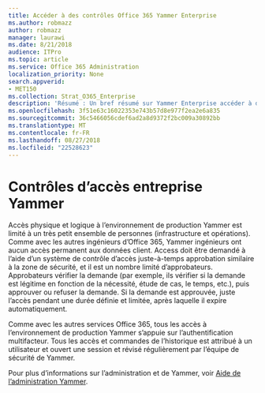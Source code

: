 ```yaml
---
title: Accéder à des contrôles Office 365 Yammer Enterprise
ms.author: robmazz
author: robmazz
manager: laurawi
ms.date: 8/21/2018
audience: ITPro
ms.topic: article
ms.service: Office 365 Administration
localization_priority: None
search.appverid:
- MET150
ms.collection: Strat_O365_Enterprise
description: 'Résumé : Un bref résumé sur Yammer Enterprise accéder à des contrôles dans l’environnement de production.'
ms.openlocfilehash: 3f51e63c16022353e743b57d8e977f2ea2e6a835
ms.sourcegitcommit: 36c5466056cdef6ad2a8d9372f2bc009a30892bb
ms.translationtype: MT
ms.contentlocale: fr-FR
ms.lasthandoff: 08/27/2018
ms.locfileid: "22528623"
---
```

# <a name="yammer-enterprise-access-controls"></a>Contrôles d’accès entreprise Yammer 

Accès physique et logique à l’environnement de production Yammer est limité à un très petit ensemble de personnes (infrastructure et opérations). Comme avec les autres ingénieurs d’Office 365, Yammer ingénieurs ont aucun accès permanent aux données client. Access doit être demandé à l’aide d’un système de contrôle d’accès juste-à-temps approbation similaire à la zone de sécurité, et il est un nombre limité d’approbateurs. Approbateurs vérifier la demande (par exemple, ils vérifier si la demande est légitime en fonction de la nécessité, étude de cas, le temps, etc.), puis approuver ou refuser la demande. Si la demande est approuvée, juste l’accès pendant une durée définie et limitée, après laquelle il expire automatiquement. 

Comme avec les autres services Office 365, tous les accès à l’environnement de production Yammer s’appuie sur l’authentification multifacteur. Tous les accès et commandes de l’historique est attribué à un utilisateur et ouvert une session et révisé régulièrement par l’équipe de sécurité de Yammer.

Pour plus d’informations sur l’administration et de Yammer, voir [Aide de l’administration Yammer](https://support.office.com/article/yammer-–-admin-help-e1464355-1f97-49ac-b2aa-dd320b179dbe?ui=en-US&rs=en-US&ad=US).